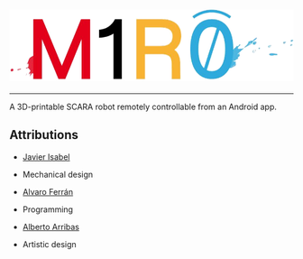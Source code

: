 <!--- Replace first line with:  [RoboWok](http://diwo.bq.com/robowok/) --->
![M1R0](icon.png)
--------------------------------------------------------------
--------------------------------------------------------------

A 3D-printable SCARA robot remotely controllable from an Android app.


Attributions
--------------------------------------------------------------
 - [Javier Isabel](https://github.com/JavierIH)
  - Mechanical design

 - [Alvaro Ferrán](https://github.com/alvaroferran)
  - Programming

 - [Alberto Arribas](http://www.albertoarribasart.com/)
  - Artistic design


